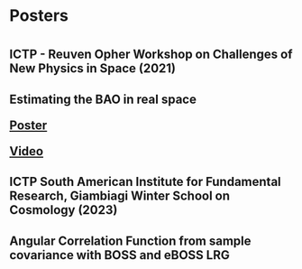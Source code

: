 <h1> Posters <h1>

<h2> ICTP - Reuven Opher Workshop on Challenges of New Physics in Space (2021) <h2>
<p> Estimating the BAO in real space </p>
<p> <a href = "https://www.ictp-saifr.org/wp-content/uploads/2021/12/ICTP_SAIFR_Opher_2021_ferreira.pdf">Poster</a> </p>
<p> <a href = "https://www.youtube.com/watch?v=id6tPk5KF9k">Video</a> </p>

<h2>ICTP South American Institute for Fundamental Research, Giambiagi Winter School on Cosmology (2023) <h2>
<p> 
Angular Correlation Function from
sample covariance with BOSS and
eBOSS LRG </p>

